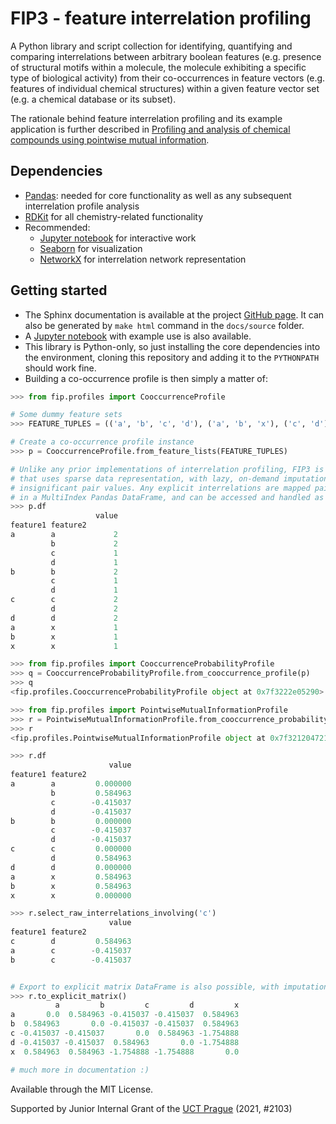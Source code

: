 # FIP3 - feature interrelation profiling

A Python library and script collection for identifying, quantifying and comparing 
interrelations between arbitrary boolean features (e.g. presence of structural motifs
within a molecule, the molecule exhibiting a specific type of biological activity)
from their co-occurrences in feature vectors (e.g. features of individual chemical
structures) within a given feature vector set (e.g. a chemical database or its subset).

The rationale behind feature interrelation profiling and its example application
is further described in
[Profiling and analysis of chemical compounds using pointwise mutual information](
https://jcheminf.biomedcentral.com/articles/10.1186/s13321-020-00483-y).

## Dependencies
 - [Pandas](https://pandas.pydata.org/): needed for core functionality as well as any subsequent interrelation profile analysis
 - [RDKit](https://www.rdkit.org/) for all chemistry-related functionality
 - Recommended:
   - [Jupyter notebook](https://jupyter.org/) for interactive work
   - [Seaborn](https://seaborn.pydata.org/) for visualization
   - [NetworkX](https://networkx.org) for interrelation network representation
 
## Getting started
 - The Sphinx documentation is available at the project
[GitHub page](https://cmeloi.github.io/fip3/fip.html).
It can also be generated by ```make html``` command in the ```docs/source``` folder.
 - A [Jupyter notebook](https://github.com/cmeloi/fip3/blob/master/docs/cookbook/basic_interrelation_analysis.ipynb)
with example use is also available.
 - This library is Python-only, so just installing the core dependencies into the
environment, cloning this repository and adding it to the ```PYTHONPATH``` should work fine.
 - Building a co-occurrence profile is then simply a matter of:

```python
>>> from fip.profiles import CooccurrenceProfile

# Some dummy feature sets
>>> FEATURE_TUPLES = (('a', 'b', 'c', 'd'), ('a', 'b', 'x'), ('c', 'd'))

# Create a co-occurrence profile instance
>>> p = CooccurrenceProfile.from_feature_lists(FEATURE_TUPLES)

# Unlike any prior implementations of interrelation profiling, FIP3 is a full rework 
# that uses sparse data representation, with lazy, on-demand imputation of missing or
# insignificant pair values. Any explicit interrelations are mapped pairwise
# in a MultiIndex Pandas DataFrame, and can be accessed and handled as such:
>>> p.df
                   value
feature1 feature2       
a        a             2
         b             2
         c             1
         d             1
b        b             2
         c             1
         d             1
c        c             2
         d             2
d        d             2
a        x             1
b        x             1
x        x             1

>>> from fip.profiles import CooccurrenceProbabilityProfile
>>> q = CooccurrenceProbabilityProfile.from_cooccurrence_profile(p)
>>> q
<fip.profiles.CooccurrenceProbabilityProfile object at 0x7f3222e05290>

>>> from fip.profiles import PointwiseMutualInformationProfile
>>> r = PointwiseMutualInformationProfile.from_cooccurrence_probability_profile(q)
>>> r
<fip.profiles.PointwiseMutualInformationProfile object at 0x7f3212047210>

>>> r.df
                      value
feature1 feature2          
a        a         0.000000
         b         0.584963
         c        -0.415037
         d        -0.415037
b        b         0.000000
         c        -0.415037
         d        -0.415037
c        c         0.000000
         d         0.584963
d        d         0.000000
a        x         0.584963
b        x         0.584963
x        x         0.000000

>>> r.select_raw_interrelations_involving('c')
                      value
feature1 feature2          
c        d         0.584963
a        c        -0.415037
b        c        -0.415037


# Export to explicit matrix DataFrame is also possible, with imputation:
>>> r.to_explicit_matrix()
          a         b         c         d         x
a       0.0  0.584963 -0.415037 -0.415037  0.584963
b  0.584963       0.0 -0.415037 -0.415037  0.584963
c -0.415037 -0.415037       0.0  0.584963 -1.754888
d -0.415037 -0.415037  0.584963       0.0 -1.754888
x  0.584963  0.584963 -1.754888 -1.754888       0.0

# much more in documentation :)
```

Available through the MIT License.

Supported by Junior Internal Grant of the [UCT Prague](https://www.vscht.cz//?jazyk=en)
(2021, #2103)